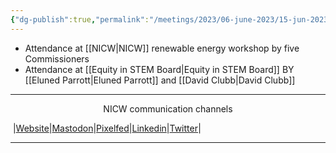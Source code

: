 ```yaml
---
{"dg-publish":true,"permalink":"/meetings/2023/06-june-2023/15-jun-2023/"}
---
```


- Attendance at [[NICW\|NICW]] renewable energy workshop by five Commissioners
- Attendance at [[Equity in STEM Board\|Equity in STEM Board]] BY [[Eluned Parrott\|Eluned Parrott]] and [[David Clubb\|David Clubb]]
***
<p style="text-align: center;">NICW communication channels</p>

󠁧 |[Website](https://nationalinfrastructurecommission.wales)|[Mastodon](https://toot.wales/@NICW)|[Pixelfed](https://pix.toot.wales/NICW)|[Linkedin](https://www.linkedin.com/company/26268509/)|[Twitter](https://twitter.com/InfraCommCymru)|
***
